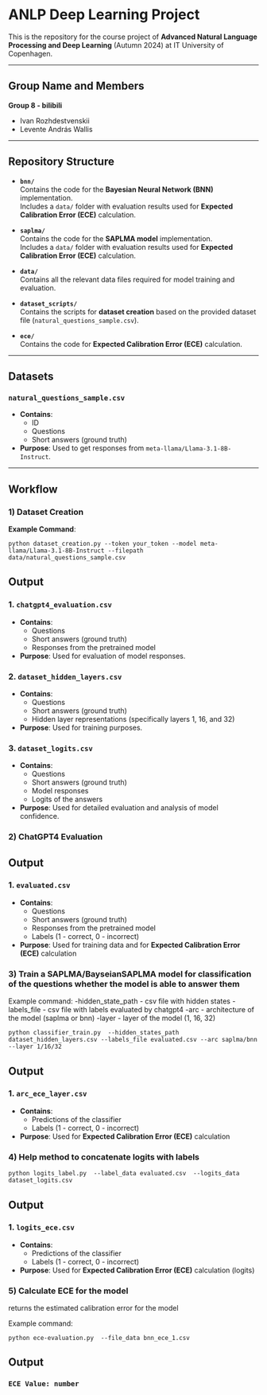 # ANLP Deep Learning Project

This is the repository for the course project of **Advanced Natural Language Processing and Deep Learning** (Autumn 2024) at IT University of Copenhagen.

---

## Group Name and Members

**Group 8 - bilibili**  
- Ivan Rozhdestvenskii  
- Levente András Wallis  

---

## Repository Structure

- **`bnn/`**  
  Contains the code for the **Bayesian Neural Network (BNN)** implementation.  
  Includes a `data/` folder with evaluation results used for **Expected Calibration Error (ECE)** calculation.

- **`saplma/`**  
  Contains the code for the **SAPLMA model** implementation.  
  Includes a `data/` folder with evaluation results used for **Expected Calibration Error (ECE)** calculation.

- **`data/`**  
  Contains all the relevant data files required for model training and evaluation.

- **`dataset_scripts/`**  
  Contains the scripts for **dataset creation** based on the provided dataset file (`natural_questions_sample.csv`).

- **`ece/`**  
  Contains the code for **Expected Calibration Error (ECE)** calculation.

---

## Datasets

### **`natural_questions_sample.csv`**
   - **Contains**:
     - ID  
     - Questions  
     - Short answers (ground truth)  
   - **Purpose**: Used to get responses from `meta-llama/Llama-3.1-8B-Instruct`.

---

## Workflow

### 1) Dataset Creation

**Example Command**:
```shell
python dataset_creation.py --token your_token --model meta-llama/Llama-3.1-8B-Instruct --filepath data/natural_questions_sample.csv
```

## Output

### 1. **`chatgpt4_evaluation.csv`**
   - **Contains**:
     - Questions  
     - Short answers (ground truth)  
     - Responses from the pretrained model  
   - **Purpose**: Used for evaluation of model responses.

### 2. **`dataset_hidden_layers.csv`**
   - **Contains**:
     - Questions  
     - Short answers (ground truth)  
     - Hidden layer representations (specifically layers 1, 16, and 32)  
   - **Purpose**: Used for training purposes.

### 3. **`dataset_logits.csv`**
   - **Contains**:
     - Questions  
     - Short answers (ground truth)  
     - Model responses  
     - Logits of the answers  
   - **Purpose**: Used for detailed evaluation and analysis of model confidence.


### 2) ChatGPT4 Evaluation

## Output

### 1. **`evaluated.csv`**
   - **Contains**:
     - Questions  
     - Short answers (ground truth)  
     - Responses from the pretrained model
     - Labels (1 - correct, 0 - incorrect)
   - **Purpose**: Used for training data and for **Expected Calibration Error (ECE)** calculation


### 3) Train a SAPLMA/BayseianSAPLMA model for classification of the questions whether the model is able to answer them
Example command:
-hidden_state_path - csv file with hidden states
-labels_file - csv file with labels evaluated by chatgpt4
-arc - architecture of the model (saplma or bnn)
-layer - layer of the model (1, 16, 32)

```shell
python classifier_train.py  --hidden_states_path dataset_hidden_layers.csv --labels_file evaluated.csv --arc saplma/bnn --layer 1/16/32

```

## Output

### 1. **`arc_ece_layer.csv`**
   - **Contains**:
     - Predictions of the classifier
     - Labels (1 - correct, 0 - incorrect)
   - **Purpose**: Used for **Expected Calibration Error (ECE)** calculation


### 4) Help method to concatenate logits with labels

```shell
python logits_label.py  --label_data evaluated.csv  --logits_data dataset_logits.csv 

```

## Output
### 1. **`logits_ece.csv`**
   - **Contains**:
     - Predictions of the classifier
     - Labels (1 - correct, 0 - incorrect)
   - **Purpose**: Used for **Expected Calibration Error (ECE)** calculation (logits)

### 5) Calculate ECE for the model

returns the estimated calibration error for the model

Example command:
```shell
python ece-evaluation.py  --file_data bnn_ece_1.csv 

```


## Output
### **`ECE Value: number`**


